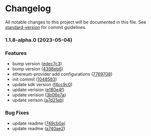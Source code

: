 # Changelog

All notable changes to this project will be documented in this file. See [standard-version](https://github.com/conventional-changelog/standard-version) for commit guidelines.

### 1.1.8-alpha.0 (2023-05-04)


### Features

* bump version ([edec7c3](https://github.com/UniPass/web3-react-v6-connector/commit/edec7c32e93e18f6ba78e78d520018ef586b90cc))
* bump version ([4398eb6](https://github.com/UniPass/web3-react-v6-connector/commit/4398eb6815e56c256088b09b282eafacf866f057))
* ethereum-provider add configurations ([7769708](https://github.com/UniPass/web3-react-v6-connector/commit/7769708a3035eb9a326fb0e24feb27cb08f4f02d))
* init commit ([1048583](https://github.com/UniPass/web3-react-v6-connector/commit/104858373b0a89107167abe11d10ff2666dae9fb))
* update sdk version ([f4cc9c0](https://github.com/UniPass/web3-react-v6-connector/commit/f4cc9c0f447201cacc527cc0b98f6a6d14da7d2e))
* update verision ([e180e4f](https://github.com/UniPass/web3-react-v6-connector/commit/e180e4f59325865cd4b1992590e3b1a9ea937a14))
* update verision ([3b06e7a](https://github.com/UniPass/web3-react-v6-connector/commit/3b06e7a0d0e2a8b50493e4405132dcecc384b5e4))
* update verison ([a7d21eb](https://github.com/UniPass/web3-react-v6-connector/commit/a7d21eba62fab0054e51f203b51fcea93f9561a3))


### Bug Fixes

* update readme ([749cb0a](https://github.com/UniPass/web3-react-v6-connector/commit/749cb0a4c0c6078291424f71bf83d1140eda8a4d))
* update readme ([a740ae2](https://github.com/UniPass/web3-react-v6-connector/commit/a740ae25b2194a1f84ca5f4d6f804e34f02f0598))
